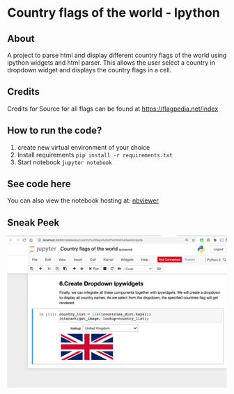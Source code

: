  # Country flags of the world - Ipython

## About
A project to parse html and display different country flags of the world using ipython widgets and html parser. This allows the user select a country in dropdown widget and displays the country flags in a cell.

## Credits
Credits for Source for all flags can be found at https://flagpedia.net/index

## How to run the code?
1. create new virtual environment of your choice
2. Install requirements
`pip install -r requirements.txt`
3. Start notebook
`jupyter notebook`

## See code here
You can also view the notebook hosting at: [nbviewer](https://nbviewer.ipython.org/github/aishraghavan/Country-flags-of-the-world/blob/main/Country%20flags%20of%20the%20world.ipynb)

## Sneak Peek
![Screenshot](/sneek_peek.png)
